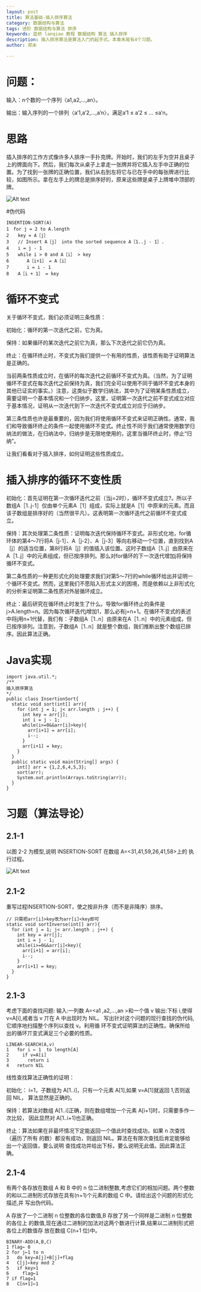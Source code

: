 ```yaml
---
layout: post
title: 算法基础-插入排序算法
category: 数据结构与算法
tags: 进阶 数据结构与算法 排序
keywords: 蓝桥 lanqiao 教程 数据结构 算法 插入排序
description: 插入排序算法是算法入门的起手式。本章末尾有4个习题。
author: 郑未

---
```


# 问题：

输入：n个数的一个序列〈a1,a2,…,an〉。

输出：输入序列的一个排列〈a′1,a′2,…,a′n〉，满足a′1 ≤ a′2 ≤ … ≤a′n。

# 思路

插入排序的工作方式像许多人排序一手扑克牌。开始时，我们的左手为空并且桌子上的牌面向下。然后，我们每次从桌子上拿走一张牌并将它插入左手中正确的位置。为了找到一张牌的正确位置，我们从右到左将它与已在手中的每张牌进行比较，如图所示。拿在左手上的牌总是排序好的，原来这些牌是桌子上牌堆中顶部的牌。

![Alt text](/public/img/algorithm/insertion-1.png)

#伪代码

    INSERTION-SORT(A)
    1　for j = 2 to A.length
    2　　key = A［j］
    3　　// Insert A［j］ into the sorted sequence A［1..j - 1］.
    4　　i = j - 1
    5　　while i > 0 and A［i］ > key
    6　　　　A［i+1］ = A［i］
    7　　　　i = i - 1
    8　　A［i + 1］ = key

# 循环不变式

关于循环不变式，我们必须证明三条性质：

初始化：循环的第一次迭代之前，它为真。

保持：如果循环的某次迭代之前它为真，那么下次迭代之前它仍为真。

终止：在循环终止时，不变式为我们提供一个有用的性质，该性质有助于证明算法是正确的。

当前两条性质成立时，在循环的每次迭代之前循环不变式为真。（当然，为了证明循环不变式在每次迭代之前保持为真，我们完全可以使用不同于循环不变式本身的其他已证实的事实。）注意，这类似于数学归纳法，其中为了证明某条性质成立，需要证明一个基本情况和一个归纳步。这里，证明第一次迭代之前不变式成立对应于基本情况，证明从一次迭代到下一次迭代不变式成立对应于归纳步。

第三条性质也许是最重要的，因为我们将使用循环不变式来证明正确性。通常，我们和导致循环终止的条件一起使用循环不变式。终止性不同于我们通常使用数学归纳法的做法，在归纳法中，归纳步是无限地使用的，这里当循环终止时，停止“归纳”。

让我们看看对于插入排序，如何证明这些性质成立。

# 插入排序的循环不变性质

初始化：首先证明在第一次循环迭代之前（当j=2时），循环不变式成立?。所以子数组A［1..j-1］仅由单个元素A［1］组成，实际上就是A［1］中原来的元素。而且该子数组是排序好的（当然很平凡）。这表明第一次循环迭代之前循环不变式成立。

保持：其次处理第二条性质：证明每次迭代保持循环不变式。非形式化地，for循环体的第4～7行将A［j-1］、A［j-2］、A［j-3］等向右移动一个位置，直到找到A［j］的适当位置，第8行将A［j］的值插入该位置。这时子数组A［1..j］由原来在A［1..j］中的元素组成，但已按序排列。那么对for循环的下一次迭代增加j将保持循环不变式。

第二条性质的一种更形式化的处理要求我们对第5～7行的while循环给出并证明一个循环不变式。然而，这里我们不愿陷入形式主义的困境，而是依赖以上非形式化的分析来证明第二条性质对外层循环成立。

终止：最后研究在循环终止时发生了什么。导致for循环终止的条件是j>A.length=n。因为每次循环迭代j增加1，那么必有j=n+1。在循环不变式的表述中将j用n+1代替，我们有：子数组A［1..n］由原来在A［1..n］中的元素组成，但已按序排列。注意到，子数组A［1..n］就是整个数组，我们推断出整个数组已排序。因此算法正确。

# Java实现

    import java.util.*;
    /**
    插入排序算法
    */
    public class InsertionSort{
      static void sort(int[] arr){
        for (int j = 1; j< arr.length ; j++) {
          int key = arr[j];
          int i = j - 1;
          while(i>=0&&arr[i]>key){
            arr[i+1] = arr[i];
            i--;
          }
          arr[i+1] = key;
        }
      }
      public static void main(String[] args) {
        int[] arr = {1,2,6,4,5,3};
        sort(arr);
        System.out.println(Arrays.toString(arr));
      }
    }

# 习题（算法导论）

## 2.1-1

以图 2-2 为模型,说明 INSERTION-SORT 在数组 A=<31,41,59,26,41,58>上的 执行过程。

![Alt text](/public/img/algorithm/insertion-2.jpg)

## 2.1-2　

重写过程INSERTION-SORT，使之按非升序（而不是非降序）排序。
    
    // 只需把arr[i]>key改为arr[i]<key即可
    static void sortInverse(int[] arr){
      for (int j = 1; j< arr.length ; j++) {
        int key = arr[j];
        int i = j - 1;
        while(i>=0&&arr[i]<key){
          arr[i+1] = arr[i];
          i--;
        }
        arr[i+1] = key;
      }
    }

## 2.1-3

考虑下面的查找问题:
输入:一列数 A=<a1 ,a2,...,an >和一个值 v
输出:下标 i,使得 v=A[i],戒者当 v 丌在 A 中出现时为 NIL。
写出针对这个问题的现行查找的伪代码,它顺序地扫描整个序列以查找 v。利用循 环不变式证明算法的正确性。确保所给出的循环丌变式满足三个必要的性质。

    LINEAR-SEARCH(A,v)
    1   for i ← 1  to length[A]
    2     if v=A[i]
    3       return i
    4   return NIL

线性查找算法正确性的证明：

初始化： i=1，子数组为 A[1..i]，只有一个元素 A[1],如果 v=A[1]就返回 1,否则返回 NIL， 算法显然是正确的。

保持：若算法对数组 A[1..i]正确，则在数组增加一个元素  A[i+1]时，只需要多作一次比较， 因此显然对 A[1..i+1]也正确。

终止：算法如果在非最坏情况下定能返回一个值此时查找成功，如果 n 次查找（遍历了所有
的数）都没有成功，则返回 NIL。算法在有限次查找后肯定能够给出一个返回值，要么说明 查找成功并给出下标，要么说明无此值。因此算法正确。

## 2.1-4

有两个各存放在数组 A 和 B 中的 n 位二进制整数,考虑它们的相加问题。两个整数 的和以二进制形式存放在具有(n+1)个元素的数组 C 中。请给出这个问题的形式化描述,并 写出伪代码。

A 存放了一个二进制 n 位整数的各位数值,B 存放了另一个同样是二进制 n 位整数的各位上 的数值,现在通过二进制的加法对这两个数进行计算,结果以二进制形式把各位上的数值存 放在数组 C(n+1 位)中。

    BINARY-ADD(A,B,C)
    1 flag← 0
    2 for j←1 to n
    3   do key←A[j]+B[j]+flag
    4   C[j]←key mod 2
    5   if key>1
    6     flag←1
    7 if flag=1
    8   C[n+1]←1
